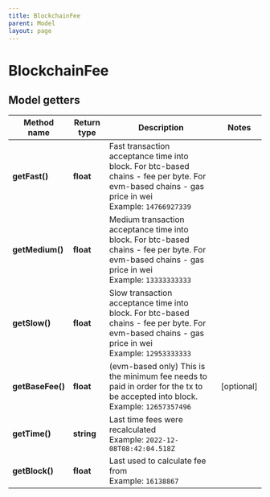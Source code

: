 ```yaml
---
title: BlockchainFee
parent: Model
layout: page
---
```


# BlockchainFee

## Model getters

Method name | Return type | Description | Notes
------------ | ------------- | ------------- | -------------
**getFast()** | **float** | Fast transaction acceptance time into block. For btc-based chains - fee per byte. For evm-based chains - gas price in wei <br>Example: `14766927339` |
**getMedium()** | **float** | Medium transaction acceptance time into block. For btc-based chains - fee per byte. For evm-based chains - gas price in wei <br>Example: `13333333333` |
**getSlow()** | **float** | Slow transaction acceptance time into block. For btc-based chains - fee per byte. For evm-based chains - gas price in wei <br>Example: `12953333333` |
**getBaseFee()** | **float** | (evm-based only) This is the minimum fee needs to paid in order for the tx to be accepted into block. <br>Example: `12657357496` | [optional]
**getTime()** | **string** | Last time fees were recalculated <br>Example: `2022-12-08T08:42:04.518Z` |
**getBlock()** | **float** | Last used to calculate fee from <br>Example: `16138867` |

